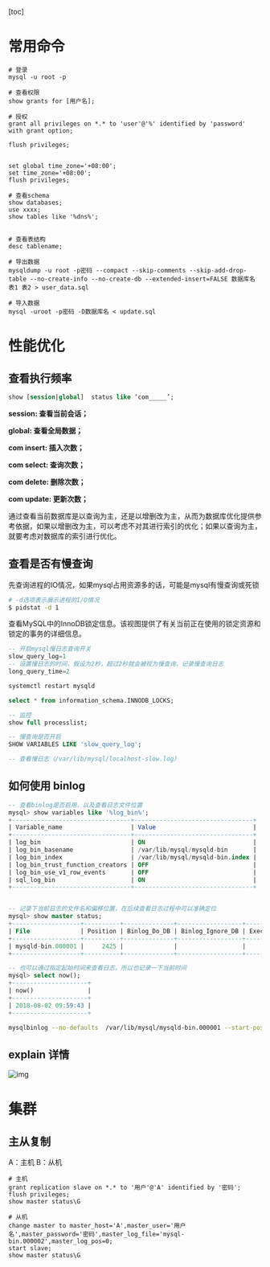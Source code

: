 [toc]

# 常用命令

```shell
# 登录
mysql -u root -p

# 查看权限
show grants for [用户名];

# 授权
grant all privileges on *.* to 'user'@'%' identified by 'password' with grant option;

flush privileges;


set global time_zone='+08:00';
set time_zone='+08:00';
flush privileges;

# 查看schema
show databases;
use xxxx;
show tables like '%dns%';


# 查看表结构
desc tablename;

# 导出数据
mysqldump -u root -p密码 --compact --skip-comments --skip-add-drop-table --no-create-info --no-create-db --extended-insert=FALSE 数据库名 表1 表2 > user_data.sql

# 导入数据
mysql -uroot -p密码 -D数据库名 < update.sql
```

# 性能优化

## 查看执行频率

```sql
show [session|global]  status like ‘com_____’;
```

**session: 查看当前会话；**

**global: 查看全局数据；**

**com insert: 插入次数；**

**com select: 查询次数；**

**com delete: 删除次数；**

**com update: 更新次数；**

通过查看当前数据库是以查询为主，还是以增删改为主，从而为数据库优化提供参考依据，如果以增删改为主，可以考虑不对其进行索引的优化；如果以查询为主，就要考虑对数据库的索引进行优化。

## 查看是否有慢查询

先查询进程的IO情况，如果mysql占用资源多的话，可能是mysql有慢查询或死锁

```sh
# -d选项表示展示进程的I/O情况
$ pidstat -d 1
```

查看MySQL中的InnoDB锁定信息。该视图提供了有关当前正在使用的锁定资源和锁定的事务的详细信息。

```sql
-- 开启mysql慢日志查询开关
slow_query_log=1
-- 设置慢日志的时间，假设为2秒，超过2秒就会被视为慢查询，记录慢查询日志
long_query_time=2

systemctl restart mysqld

select * from information_schema.INNODB_LOCKS;

-- 监控
show full processlist;

-- 慢查询是否开启
SHOW VARIABLES LIKE 'slow_query_log';

-- 查看慢日志（/var/lib/mysql/localhost-slow.log）

```

## 如何使用 binlog

```sql
-- 查看binlog是否启用，以及查看日志文件位置
mysql> show variables like '%log_bin%';
+---------------------------------+---------------------------------+
| Variable_name                   | Value                           |
+---------------------------------+---------------------------------+
| log_bin                         | ON                              |
| log_bin_basename                | /var/lib/mysql/mysqld-bin       |
| log_bin_index                   | /var/lib/mysql/mysqld-bin.index |
| log_bin_trust_function_creators | OFF                             |
| log_bin_use_v1_row_events       | OFF                             |
| sql_log_bin                     | ON                              |
+---------------------------------+---------------------------------+


-- 记录下当前日志的文件名和偏移位置，在后续查看日志过程中可以准确定位
mysql> show master status;
+-------------------+----------+--------------+------------------+-------------------+
| File              | Position | Binlog_Do_DB | Binlog_Ignore_DB | Executed_Gtid_Set |
+-------------------+----------+--------------+------------------+-------------------+
| mysqld-bin.000001 |     2425 |              |                  |                   |
+-------------------+----------+--------------+------------------+-------------------+

-- 也可以通过指定起始时间来查看日志，所以也记录一下当前时间
mysql> select now();
+---------------------+
| now()               |
+---------------------+
| 2018-08-02 09:59:43 |
+---------------------+
```

```sh
mysqlbinlog --no-defaults  /var/lib/mysql/mysqld-bin.000001 --start-position=2425 > 1.sql
```

## explain 详情

![img]()

# 集群

## 主从复制

A：主机
B：从机

```shell
# 主机
grant replication slave on *.* to '用户'@'A' identified by '密码';
flush privileges;
show master status\G

# 从机
change master to master_host='A',master_user='用户名',master_password='密码',master_log_file='mysql-bin.000002',master_log_pos=0;
start slave;
show master status\G
```
